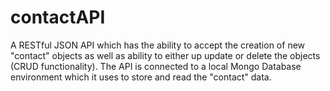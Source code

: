 # contactAPI

A RESTful JSON API which has the ability to accept the creation of new "contact" objects as well as ability to either up update or delete the objects (CRUD functionality). The API is connected to a local Mongo Database environment which it uses to store and read the "contact" data.   
